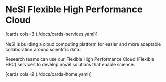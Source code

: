 # NeSI Flexible High Performance Cloud

[cards cols=3 (./docs/cards-services.yaml)]

NeSI is building a cloud computing platform for easier and more adaptable collaboration around scientific data.

Research teams can use our Flexible High Performance Cloud (Flexible HPC) services to develop novel solutions that enable science.

[cards cols=2 (./docs/cards-home.yaml)]

